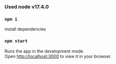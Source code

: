 ### Used node v17.4.0

### `npm i`

install dependencies

### `npm start`

Runs the app in the development mode.\
Open [http://localhost:3000](http://localhost:3000) to view it in your browser.
